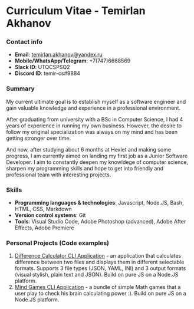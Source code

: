 # Curriculum Vitae - Temirlan Akhanov

### Contact info
- **Email**: temirlan.akhanov@yandex.ru
- **Mobile/WhatsApp/Telegram**: +7(747)6668569
- **Slack ID**: UTQCSPSQ2
- **Discord ID**: temir-cs#9884

### Summary
My current ultimate goal is to establish myself as a software engineer and gain valuable knowledge and experience in a professional environment.

 After graduating from university with a BSc in Computer Science, I had 4 years of experience in running my own business. However, the desire to follow my original specialization was always on my mind and has been getting stronger over time.

 And now, after studying about 6 months at Hexlet and making some progress, I am currently aimed on landing my first job as a Junior Software Developer. I aim to constantly deepen my knowldege of computer science, sharpen my programming skills and hope to get into friendly and professional team with interesting projects.

### Skills
- **Programming languages & technologies**: Javascript, Node.JS, Bash, HTML, CSS, Markdown
- **Version control systems**: Git
- **Tools**: Visual Studio Code, Adobe Photoshop (advanced), Adobe After Effects, Adobe Premiere

### Personal Projects (Code examples)
1. [Difference Calculator CLI Application](https://github.com/temir-cs/frontend-project-lvl2) - an application that calculates difference between two files and displays them in different selectable formats. Supports 3 file types (JSON, YAML, INI) and 3 output formats (visual stylish, plain text and JSON). Build on pure JS on a Node.JS platform.
1. [Mind Games CLI Application](https://github.com/temir-cs/frontend-project-lvl1) - a bundle of simple Math games that a user play to check his brain calculating power :). Build on pure JS on a Node.JS platform. 




